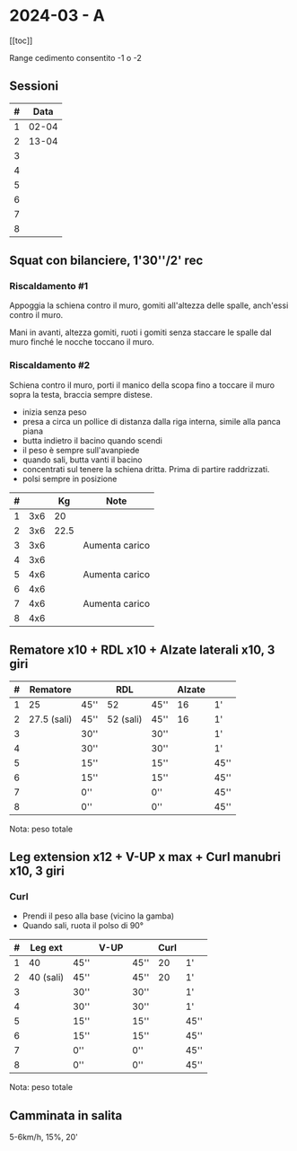 # 2024-03 - A

[[toc]]

Range cedimento consentito -1 o -2

## Sessioni

| #   | Data |
| --- | ---- |
| 1   | 02-04 |
| 2   | 13-04 |
| 3   |      |
| 4   |      |
| 5   |      |
| 6   |      |
| 7   |      |
| 8   |      |

## Squat con bilanciere, 1'30''/2' rec

### Riscaldamento #1

Appoggia la schiena contro il muro, gomiti all'altezza delle spalle, anch'essi contro il muro.

Mani in avanti, altezza gomiti, ruoti i gomiti senza staccare le spalle dal muro finché le nocche toccano il muro.

### Riscaldamento #2

Schiena contro il muro, porti il manico della scopa fino a toccare il muro sopra la testa, braccia sempre distese.


- inizia senza peso
- presa a circa un pollice di distanza dalla riga interna, simile alla panca piana
- butta indietro il bacino quando scendi
- il peso è sempre sull'avanpiede
- quando sali, butta vanti il bacino
- concentrati sul tenere la schiena dritta. Prima di partire raddrizzati.
- polsi sempre in posizione

| #   |     | Kg  | Note           |
| --- | --- | --- | -------------- |
| 1   | 3x6 | 20  |                |
| 2   | 3x6 | 22.5 |                |
| 3   | 3x6 |     | Aumenta carico |
| 4   | 3x6 |     |                |
| 5   | 4x6 |     | Aumenta carico |
| 6   | 4x6 |     |                |
| 7   | 4x6 |     | Aumenta carico |
| 8   | 4x6 |     |                |

## Rematore x10  + RDL x10 + Alzate laterali x10, 3 giri

| #   | Rematore |      | RDL |      | Alzate |      |
| --- | -------- | ---- | --- | ---- | ------ | ---- |
| 1   | 25       | 45'' | 52  | 45'' | 16      | 1'   |
| 2   | 27.5 (sali)  | 45'' | 52 (sali)   | 45'' | 16     | 1'   |
| 3   |          | 30'' |     | 30'' |        | 1'   |
| 4   |          | 30'' |     | 30'' |        | 1'   |
| 5   |          | 15'' |     | 15'' |        | 45'' |
| 6   |          | 15'' |     | 15'' |        | 45'' |
| 7   |          | 0''  |     | 0''  |        | 45'' |
| 8   |          | 0''  |     | 0''  |        | 45'' |

Nota: peso totale

## Leg extension x12  + V-UP x max + Curl manubri x10, 3 giri

### Curl

- Prendi il peso alla base (vicino la gamba)
- Quando sali, ruota il polso di 90°

| #   | Leg ext |      | V-UP |      | Curl |      |
| --- | ------- | ---- | ---- | ---- | ---- | ---- |
| 1   | 40      | 45'' |      | 45'' | 20   | 1'   |
| 2   | 40 (sali) | 45'' |      | 45'' | 20   | 1'   |
| 3   |         | 30'' |      | 30'' |      | 1'   |
| 4   |         | 30'' |      | 30'' |      | 1'   |
| 5   |         | 15'' |      | 15'' |      | 45'' |
| 6   |         | 15'' |      | 15'' |      | 45'' |
| 7   |         | 0''  |      | 0''  |      | 45'' |
| 8   |         | 0''  |      | 0''  |      | 45'' |

Nota: peso totale

## Camminata in salita

5-6km/h, 15%, 20'
